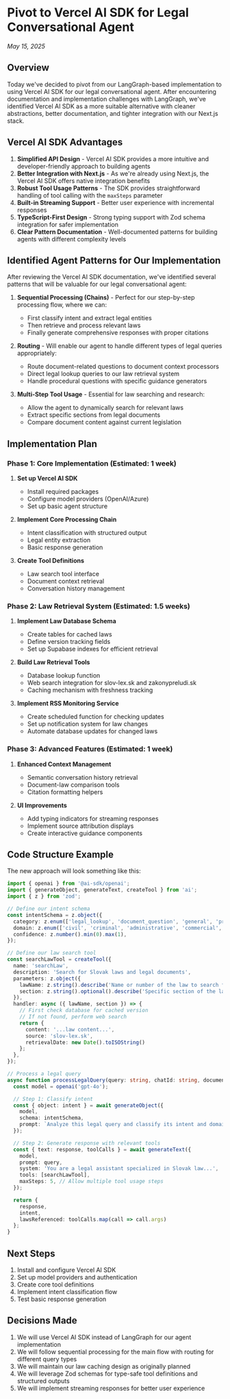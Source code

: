 # Pivot to Vercel AI SDK for Legal Conversational Agent
*May 15, 2025*

## Overview

Today we've decided to pivot from our LangGraph-based implementation to using Vercel AI SDK for our legal conversational agent. After encountering documentation and implementation challenges with LangGraph, we've identified Vercel AI SDK as a more suitable alternative with cleaner abstractions, better documentation, and tighter integration with our Next.js stack.

## Vercel AI SDK Advantages

1. **Simplified API Design** - Vercel AI SDK provides a more intuitive and developer-friendly approach to building agents
2. **Better Integration with Next.js** - As we're already using Next.js, the Vercel AI SDK offers native integration benefits
3. **Robust Tool Usage Patterns** - The SDK provides straightforward handling of tool calling with the `maxSteps` parameter
4. **Built-in Streaming Support** - Better user experience with incremental responses
5. **TypeScript-First Design** - Strong typing support with Zod schema integration for safer implementation
6. **Clear Pattern Documentation** - Well-documented patterns for building agents with different complexity levels

## Identified Agent Patterns for Our Implementation

After reviewing the Vercel AI SDK documentation, we've identified several patterns that will be valuable for our legal conversational agent:

1. **Sequential Processing (Chains)** - Perfect for our step-by-step processing flow, where we can:
   - First classify intent and extract legal entities
   - Then retrieve and process relevant laws
   - Finally generate comprehensive responses with proper citations

2. **Routing** - Will enable our agent to handle different types of legal queries appropriately:
   - Route document-related questions to document context processors
   - Direct legal lookup queries to our law retrieval system
   - Handle procedural questions with specific guidance generators

3. **Multi-Step Tool Usage** - Essential for law searching and research:
   - Allow the agent to dynamically search for relevant laws
   - Extract specific sections from legal documents
   - Compare document content against current legislation

## Implementation Plan

### Phase 1: Core Implementation (Estimated: 1 week)

1. **Set up Vercel AI SDK**
   - Install required packages
   - Configure model providers (OpenAI/Azure)
   - Set up basic agent structure
   
2. **Implement Core Processing Chain**
   - Intent classification with structured output
   - Legal entity extraction
   - Basic response generation
   
3. **Create Tool Definitions**
   - Law search tool interface
   - Document context retrieval
   - Conversation history management

### Phase 2: Law Retrieval System (Estimated: 1.5 weeks)

1. **Implement Law Database Schema**
   - Create tables for cached laws
   - Define version tracking fields
   - Set up Supabase indexes for efficient retrieval

2. **Build Law Retrieval Tools**
   - Database lookup function
   - Web search integration for slov-lex.sk and zakonypreludi.sk
   - Caching mechanism with freshness tracking

3. **Implement RSS Monitoring Service**
   - Create scheduled function for checking updates
   - Set up notification system for law changes
   - Automate database updates for changed laws

### Phase 3: Advanced Features (Estimated: 1 week)

1. **Enhanced Context Management**
   - Semantic conversation history retrieval
   - Document-law comparison tools
   - Citation formatting helpers

2. **UI Improvements**
   - Add typing indicators for streaming responses
   - Implement source attribution displays
   - Create interactive guidance components

## Code Structure Example

The new approach will look something like this:

```typescript
import { openai } from '@ai-sdk/openai';
import { generateObject, generateText, createTool } from 'ai';
import { z } from 'zod';

// Define our intent schema
const intentSchema = z.object({
  category: z.enum(['legal_lookup', 'document_question', 'general', 'procedural']),
  domain: z.enum(['civil', 'criminal', 'administrative', 'commercial', 'other']),
  confidence: z.number().min(0).max(1),
});

// Define our law search tool
const searchLawTool = createTool({
  name: 'searchLaw',
  description: 'Search for Slovak laws and legal documents',
  parameters: z.object({
    lawName: z.string().describe('Name or number of the law to search for'),
    section: z.string().optional().describe('Specific section of the law'),
  }),
  handler: async ({ lawName, section }) => {
    // First check database for cached version
    // If not found, perform web search
    return { 
      content: '...law content...',
      source: 'slov-lex.sk',
      retrievalDate: new Date().toISOString()
    };
  },
});

// Process a legal query
async function processLegalQuery(query: string, chatId: string, documentId?: string) {
  const model = openai('gpt-4o');

  // Step 1: Classify intent
  const { object: intent } = await generateObject({
    model,
    schema: intentSchema,
    prompt: `Analyze this legal query and classify its intent and domain: ${query}`
  });

  // Step 2: Generate response with relevant tools
  const { text: response, toolCalls } = await generateText({
    model,
    prompt: query,
    system: 'You are a legal assistant specialized in Slovak law...',
    tools: [searchLawTool],
    maxSteps: 5, // Allow multiple tool usage steps
  });

  return {
    response,
    intent,
    lawsReferenced: toolCalls.map(call => call.args)
  };
}
```

## Next Steps

1. Install and configure Vercel AI SDK
2. Set up model providers and authentication
3. Create core tool definitions
4. Implement intent classification flow
5. Test basic response generation

## Decisions Made

1. We will use Vercel AI SDK instead of LangGraph for our agent implementation
2. We will follow sequential processing for the main flow with routing for different query types
3. We will maintain our law caching design as originally planned
4. We will leverage Zod schemas for type-safe tool definitions and structured outputs
5. We will implement streaming responses for better user experience
